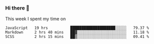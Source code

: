 ### Hi there 👋

<!--
**qiruohan/qiruohan** is a ✨ _special_ ✨ repository because its `README.md` (this file) appears on your GitHub profile.

Here are some ideas to get you started:

- 🔭 I’m currently working on ...
- 🌱 I’m currently learning ...
- 👯 I’m looking to collaborate on ...
- 🤔 I’m looking for help with ...
- 💬 Ask me about ...
- 📫 How to reach me: ...
- 😄 Pronouns: ...
- ⚡ Fun fact: ...
-->

This week I spent my time on 
<!--START_SECTION:waka-->
```text
JavaScript   19 hrs          ████████████████████░░░░░   79.37 % 
Markdown     2 hrs 40 mins   ██▓░░░░░░░░░░░░░░░░░░░░░░   11.18 % 
SCSS         2 hrs 15 mins   ██▒░░░░░░░░░░░░░░░░░░░░░░   09.41 % 
```
<!--END_SECTION:waka-->
